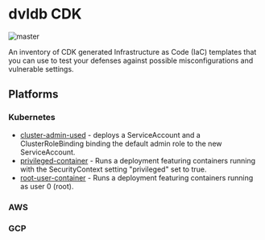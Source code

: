 # dvldb CDK 
![master](https://github.com/rjulian/dvldb-cdk/actions/workflows/master.yml/badge.svg)

An inventory of CDK generated Infrastructure as Code (IaC) templates that you can use to test your defenses against possible misconfigurations and vulnerable settings.

## Platforms

### Kubernetes

* [cluster-admin-used](./k8s/cluster-admin-used/) - deploys a ServiceAccount and a ClusterRoleBinding binding the default admin role to the new ServiceAccount.
* [privileged-container](./k8s/privileged-container/) - Runs a deployment featuring containers running with the SecurityContext setting "privileged" set to true.
* [root-user-container](./k8s/root-user-container/) - Runs a deployment featuring containers running as user 0 (root).

### AWS

### GCP

